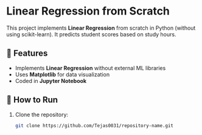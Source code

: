 # Linear Regression from Scratch  

This project implements **Linear Regression** from scratch in Python (without using scikit-learn). It predicts student scores based on study hours.  

## 📌 Features  
- Implements **Linear Regression** without external ML libraries  
- Uses **Matplotlib** for data visualization  
- Coded in **Jupyter Notebook**  

## 🔧 How to Run  
1. Clone the repository:  
   ```bash
   git clone https://github.com/Tejas0031/repository-name.git
